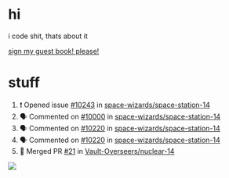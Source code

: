 # hi
i code shit, thats about it

[sign my guest book! please!](https://github.com/Just-a-Unity-Dev/Just-a-Unity-Dev/issues/new?&body=Sign%20my%20guest%20book%20by%20placing%20your%20name%20in%20the%20title,%20how%27d%20you%20get%20to%20this%20page%20and%20why?%20Don%27t%20forget%20you%20have%20an%20entire%20notebook%20in%20your%20hands!)


# stuff
<!--START_SECTION:activity-->
1. ❗️ Opened issue [#10243](https://github.com/space-wizards/space-station-14/issues/10243) in [space-wizards/space-station-14](https://github.com/space-wizards/space-station-14)
2. 🗣 Commented on [#10000](https://github.com/space-wizards/space-station-14/issues/10000) in [space-wizards/space-station-14](https://github.com/space-wizards/space-station-14)
3. 🗣 Commented on [#10220](https://github.com/space-wizards/space-station-14/issues/10220) in [space-wizards/space-station-14](https://github.com/space-wizards/space-station-14)
4. 🗣 Commented on [#10220](https://github.com/space-wizards/space-station-14/issues/10220) in [space-wizards/space-station-14](https://github.com/space-wizards/space-station-14)
5. 🎉 Merged PR [#21](https://github.com/Vault-Overseers/nuclear-14/pull/21) in [Vault-Overseers/nuclear-14](https://github.com/Vault-Overseers/nuclear-14)
<!--END_SECTION:activity-->

![](https://github-profile-summary-cards.vercel.app/api/cards/profile-details?username=Just-a-Unity-Dev&theme=solarized_dark)
